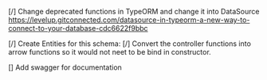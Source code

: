 
[/] Change deprecated functions in TypeORM and change it into DataSource
https://levelup.gitconnected.com/datasource-in-typeorm-a-new-way-to-connect-to-your-database-cdc6622f9bbc

[/] Create Entities for this schema:
[/] Convert the controller functions into arrow functions so it would not neet to be bind in constructor.

[] Add swagger for documentation

